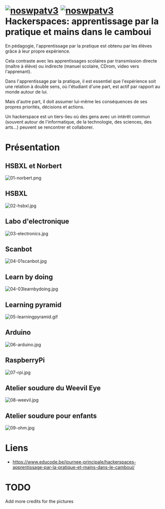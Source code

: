 [![noswpatv3](http://zoobab.wdfiles.com/local--files/start/noupcv3.jpg)](https://ffii.org/donate-now-to-save-europe-from-software-patents-says-ffii/)
[![noswpatv3](http://zoobab.wdfiles.com/local--files/start/noupcv3.jpg)](https://ffii.org/donate-now-to-save-europe-from-software-patents-says-ffii/)
Hackerspaces: apprentissage par la pratique et mains dans le camboui
====================================================================

En pédagogie, l'apprentissage par la pratique est obtenu par les élèves grâce à leur propre expérience.

Cela contraste avec les apprentissages scolaires par transmission directe (maître à élève) ou indirecte (manuel scolaire, CDrom, video vers l'apprenant).

Dans l'apprentissage par la pratique, il est essentiel que l'expérience soit une relation à double sens, où l'étudiant d'une part, est actif par rapport au monde autour de lui.

Mais d'autre part, il doit assumer lui-même les conséquences de ses propres priorités, décisions et actions.

Un hackerspace est un tiers-lieu où des gens avec un intérêt commun (souvent autour de l'informatique, de la technologie, des sciences, des arts…) peuvent se rencontrer et collaborer.

Présentation
============

## HSBXL et Norbert
![01-norbert.png](01-norbert.png)
## HSBXL
![02-hsbxl.jpg](02-hsbxl.jpg)
## Labo d'electronique
![03-electronics.jpg](03-electronics.jpg)
## Scanbot
![04-01scanbot.jpg](04-01scanbot.jpg)
## Learn by doing
![04-03learnbydoing.jpg](04-03learnbydoing.jpg)
## Learning pyramid
![05-learningpyramid.gif](05-learningpyramid.gif)
## Arduino
![06-arduino.jpg](06-arduino.jpg)
## RaspberryPi
![07-rpi.jpg](07-rpi.jpg)
## Atelier soudure du Weevil Eye
![08-weevil.jpg](08-weevil.jpg)
## Atelier soudure pour enfants
![09-ohm.jpg](09-ohm.jpg)

Liens
=====

* https://www.educode.be/journee-principale/hackerspaces-apprentissage-par-la-pratique-et-mains-dans-le-camboui/

TODO
====

Add more credits for the pictures
